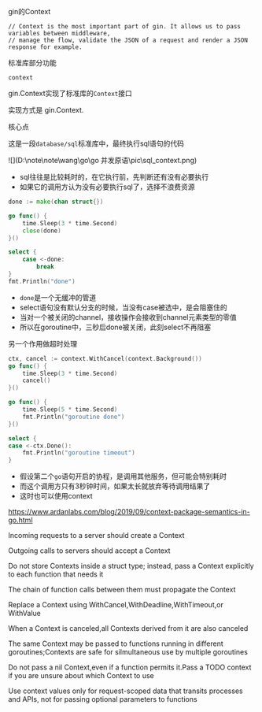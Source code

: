 



gin的Context

```
// Context is the most important part of gin. It allows us to pass variables between middleware,
// manage the flow, validate the JSON of a request and render a JSON response for example.
```



标准库部分功能

`context`

gin.Context实现了标准库的`Context`接口

实现方式是 gin.Context.





核心点

这是一段`database/sql`标准库中，最终执行sql语句的代码

![](D:\note\note\wang\go\go 并发原语\pic\sql_context.png)

- sql往往是比较耗时的，在它执行前，先判断还有没有必要执行
- 如果它的调用方认为没有必要执行sql了，选择不浪费资源



```go
done := make(chan struct{})

go func() {
	time.Sleep(3 * time.Second)
    close(done)
}()	

select {
	case <-done:
		break
}
fmt.Println("done")		
```

- `done`是一个无缓冲的管道
- select语句没有默认分支的时候，当没有case被选中，是会阻塞住的
- 当对一个被关闭的channel，接收操作会接收到channel元素类型的零值
- 所以在goroutine中，三秒后done被关闭，此刻select不再阻塞



另一个作用做超时处理

```go
ctx, cancel := context.WithCancel(context.Background())
go func() {
	time.Sleep(3 * time.Second)
	cancel()
}()

go func() {
	time.Sleep(5 * time.Second)
	fmt.Println("goroutine done")
}()

select {
case <-ctx.Done():
	fmt.Println("goroutine timeout")
}
```

- 假设第二个`go`语句开启的协程，是调用其他服务，但可能会特别耗时
- 而这个调用方只有3秒钟时间，如果太长就放弃等待调用结果了
- 这时也可以使用context



https://www.ardanlabs.com/blog/2019/09/context-package-semantics-in-go.html


Incoming requests to a server should create a Context

Outgoing calls to servers should accept a Context

Do not store Contexts inside a struct type; instead, pass a Context explicitly to each function that needs it

The chain of function calls between them must propagate the Context

Replace a Context using WithCancel,WithDeadline,WithTimeout,or WithValue

When a Context is canceled,all Contexts derived from it are also canceled

The same Context may be passed to functions running in different goroutines;Contexts are safe for silmultaneous use by multiple goroutines

Do not pass a nil Context,even if a function permits it.Pass a TODO context if you are unsure about which Context to use

Use context values only for request-scoped data that transits processes and APIs, not for passing optional parameters to functions
